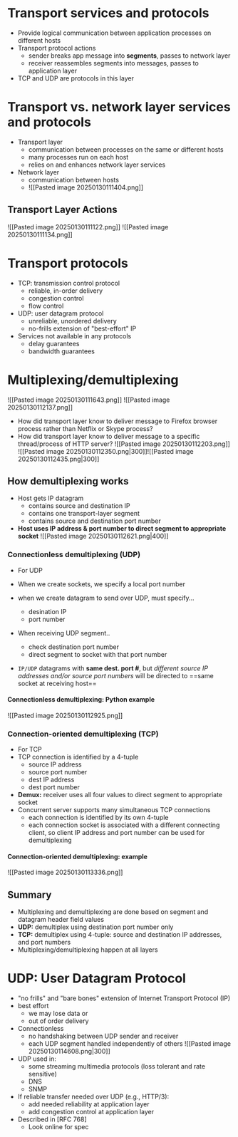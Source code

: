 # Transport services and protocols
- Provide logical communication between application processes on different hosts
- Transport protocol actions
	- sender breaks app message into **segments**, passes to network layer
	- receiver reassembles segments into messages, passes to application layer
- TCP and UDP are protocols in this layer
# Transport vs. network layer services and protocols
- Transport layer
	- communication between processes on the same or different hosts
	- many processes run on each host
	- relies on and enhances network layer services
- Network layer
	- communication between hosts
	- ![[Pasted image 20250130111404.png]]
## Transport Layer Actions
![[Pasted image 20250130111122.png]]
![[Pasted image 20250130111134.png]]

# Transport protocols
- TCP: transmission control protocol
	- reliable, in-order delivery
	- congestion control
	- flow control
- UDP: user datagram protocol
	- unreliable, unordered delivery
	- no-frills extension of "best-effort" IP
- Services not available in any protocols
	- delay guarantees
	- bandwidth guarantees
# Multiplexing/demultiplexing
![[Pasted image 20250130111643.png]]
![[Pasted image 20250130112137.png]]
- How did transport layer know to deliver message to Firefox browser process rather than Netflix or Skype process?
- How did transport layer know to deliver message to a specific thread/process of HTTP server?
![[Pasted image 20250130112203.png]]
![[Pasted image 20250130112350.png|300]]![[Pasted image 20250130112435.png|300]]
## How demultiplexing works
- Host gets IP datagram
	- contains source and destination IP
	- contains one transport-layer segment
	- contains source and destination port number
- **Host uses IP address & port number to direct segment to appropriate socket**
![[Pasted image 20250130112621.png|400]]
### Connectionless demultiplexing (UDP)
- For UDP
- When we create sockets, we specify a local port number
- when we create datagram to send over UDP, must specify...
	- desination IP
	- port number

- When receiving UDP segment..
	- check destination port number
	- direct segment to socket with that port number
- `IP/UDP` datagrams with **same dest. port #**, but *different source IP addresses and/or source port numbers* will be directed to ==same socket at receiving host==
#### Connectionless demultiplexing: Python example
![[Pasted image 20250130112925.png]]
### Connection-oriented demultiplexing (TCP)
- For TCP
- TCP connection is identified by a 4-tuple
	- source IP address
	- source port number
	- dest IP address
	- dest port number
- **Demux:** receiver uses all four values to direct segment to appropriate socket
- Concurrent server supports many simultaneous TCP connections
	- each connection is identified by its own 4-tuple 
	- each connection socket is associated with a different connecting client, so client IP address and port number can be used for demultiplexing
#### Connection-oriented demultiplexing: example
![[Pasted image 20250130113336.png]]
## Summary
- Multiplexing and demultiplexing are done based on segment and datagram header field values
- **UDP:** demultiplex using destination port number only
- **TCP:** demultiplex using 4-tuple: source and destination IP addresses, and port numbers
- Multiplexing/demultiplexing happen at all layers
# UDP: User Datagram Protocol
- "no frills" and "bare bones" extension of Internet Transport Protocol (IP)
- best effort
	- we may lose data or
	- out of order delivery
- Connectionless
	- no handshaking between UDP sender and receiver
	- each UDP segment handled independently of others
![[Pasted image 20250130114608.png|300]]
- UDP used in:
	- some streaming multimedia protocols (loss tolerant and rate sensitive)
	- DNS
	- SNMP
- If reliable transfer needed over UDP (e.g., HTTP/3):
	- add needed reliability at application layer
	- add congestion control at application layer
- Described in [RFC 768]
	- Look online for spec

